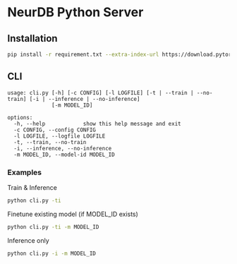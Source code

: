 # NeurDB Python Server

## Installation

```sh
pip install -r requirement.txt --extra-index-url https://download.pytorch.org/whl/cu121
```

## CLI

```text
usage: cli.py [-h] [-c CONFIG] [-l LOGFILE] [-t | --train | --no-train] [-i | --inference | --no-inference]
              [-m MODEL_ID]

options:
  -h, --help            show this help message and exit
  -c CONFIG, --config CONFIG
  -l LOGFILE, --logfile LOGFILE
  -t, --train, --no-train
  -i, --inference, --no-inference
  -m MODEL_ID, --model-id MODEL_ID
```

### Examples

Train & Inference

```sh
python cli.py -ti
```

Finetune existing model (if MODEL_ID exists)

```sh
python cli.py -ti -m MODEL_ID
```

Inference only

```sh
python cli.py -i -m MODEL_ID
```

